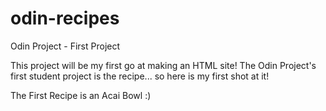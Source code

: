 # odin-recipes
Odin Project - First Project

This project will be my first go at making an HTML site! The Odin Project's first student project is the recipe... so here is my first shot at it!

The First Recipe is an Acai Bowl :)
